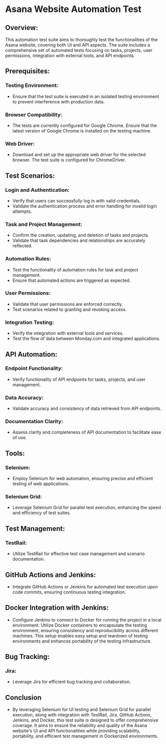 # Asana Website Automation Test
##  Overview:
This automation test suite aims to thoroughly test the functionalities of the Asana website, covering both UI and API aspects. The suite includes a comprehensive set of automated tests focusing on tasks, projects, user permissions, integration with external tools, and API endpoints.

##  Prerequisites:
### Testing Environment:
- Ensure that the test suite is executed in an isolated testing environment to prevent interference with production data.

### Browser Compatibility:
- The tests are currently configured for Google Chrome. Ensure that the latest version of Google Chrome is installed on the testing machine.

### Web Driver:
- Download and set up the appropriate web driver for the selected browser. The test suite is configured for ChromeDriver.

##  Test Scenarios:
### Login and Authentication:
- Verify that users can successfully log in with valid credentials.
- Validate the authentication process and error handling for invalid login attempts.

### Task and Project Management:
- Confirm the creation, updating, and deletion of tasks and projects.
- Validate that task dependencies and relationships are accurately reflected.

### Automation Rules:
- Test the functionality of automation rules for task and project management.
- Ensure that automated actions are triggered as expected.

### User Permissions:
- Validate that user permissions are enforced correctly.
- Test scenarios related to granting and revoking access.

### Integration Testing:
- Verify the integration with external tools and services.
- Test the flow of data between Monday.com and integrated applications.

## API Automation:
### Endpoint Functionality:
- Verify functionality of API endpoints for tasks, projects, and user management.
  
### Data Accuracy:
- Validate accuracy and consistency of data retrieved from API endpoints.
  
### Documentation Clarity:
- Assess clarity and completeness of API documentation to facilitate ease of use.

## Tools:
### Selenium:
- Employ Selenium for web automation, ensuring precise and efficient testing of web applications.
  
### Selenium Grid:
- Leverage Selenium Grid for parallel test execution, enhancing the speed and efficiency of test suites.

## Test Management:
### TestRail:
- Utilize TestRail for effective test case management and scenario documentation.

## GitHub Actions and Jenkins:
- Integrate GitHub Actions or Jenkins for automated test execution upon code commits, ensuring continuous testing integration.

## Docker Integration with Jenkins:
- Configure Jenkins to connect to Docker for running the project in a local environment. Utilize Docker containers to encapsulate the testing environment, ensuring consistency and reproducibility across different machines. This setup enables easy setup and teardown of testing environments and enhances portability of the testing infrastructure.  
  
## Bug Tracking:
### Jira:
- Leverage Jira for efficient bug tracking and collaboration.
  
## Conclusion
- By leveraging Selenium for UI testing and Selenium Grid for parallel execution, along with integration with TestRail, Jira, GitHub Actions, Jenkins, and Docker, this test suite is designed to offer comprehensive coverage. It aims to ensure the reliability and quality of the Asana website's UI and API functionalities while providing scalability, portability, and efficient test management in Dockerized environments.
